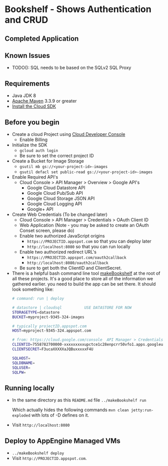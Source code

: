 # Bookshelf - Shows Authentication and CRUD
## Completed Application

## Known Issues
* TODO(): SQL needs to be based on the SQLv2 SQL Proxy

## Requirements
* Java JDK 8
* [Apache Maven](http://maven.apache.org) 3.3.9 or greater
* [Install the Cloud SDK](https://cloud.google.com/sdk/)

## Before you begin
* Create a cloud Project using [Cloud Developer Console](https://console.google.com)
  * Enable Billing
* Initialize the SDK
  * `gcloud auth login`
  * Be sure to set the correct project ID
* Create a Bucket for Image Storage
  * `gsutil mb gs://<your-project-id>-images`
  * `gsutil defacl set public-read gs://<your-project-id>-images`
* Enable Required API's
  * Cloud Console > API Manager > Overview > Google API's
    * Google Cloud Datastore API
    * Google Cloud Pub/Sub API
    * Google Cloud Storage JSON API
    * Google Cloud Logging API
    * Google+ API
* Create Web Credentials (To be changed later)
  * Cloud Console > API Manager > Credentials > OAuth Client ID
  * Web Application (Note - you may be asked to create an OAuth Conset screen, please do)
  * Enable two authorized JavaScript origins
    * `https://PROJECTID.appspot.com`  so that you can deploy later
    * `http://localhost:8080` so that you can run locally
  * Enable two authorized redirect URL's
    * `https://PROJECTID.appspot.com/oauth2callback`
    * `http://localhost:8080/oauth2callback`
  * Be sure to get both the ClientID and ClientSecret.
* There is a helpful bash command line tool [makeBookshelf](../makeBookshelf) at the root of all
these projects. It's a good place to store all of the information we gathered earlier.
you need to build the app can be set there.  It should look something like:
    ```sh
    # command: run | deploy

    # datastore | cloudsql          USE DATASTORE FOR NOW
    STORAGETYPE=datastore
    BUCKET=myproject-9345-324-images

    # typically projectID.appspot.com
    HOST=myproject-9345-324.appspot.com

    # from: https://cloud.google.com/console  API Manager > Credentials > Create Credentials
    CLIENTID=7558782700000-xxxxxxxxxupctce1c28enpcrr50vfo1.apps.googleusercontent.com
    CLIENTSECRET=F3ucaXXXXXaJQBuxxxxxF4U

    SQLHOST=
    SQLDBNAME=
    SQLUSER=
    SQLPW=
    ```

## Running locally

* In the same directory as this `README.md` file
  `../makeBookshelf run`

  Which actually hides the following commands
  `mvn clean jetty:run-exploded` with lots of -D defines on it.
* Visit `http://localhost:8080`


## Deploy to AppEngine Managed VMs

* `../makeBookshelf deploy`
* Visit `http://PROJECTID.appspot.com`.


